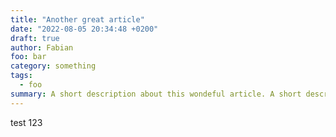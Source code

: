 ```yaml
---
title: "Another great article"
date: "2022-08-05 20:34:48 +0200"
draft: true
author: Fabian
foo: bar
category: something
tags:
  - foo
summary: A short description about this wondeful article. A short description about this wondeful article. A short description about this wondeful article. A short description about this wondeful article. A short description about this wondeful article. A short description about this wondeful article. A short description abndeful article. A short description about this wondeful article. A short description about this wondeful article. A short description about this wondeful article. A short description about this wondeful article. A short description about this wondeful article. A short description about this wondeful article. A short description about this wondeful article. A short description about this wondeful article.
---
```


test 123
